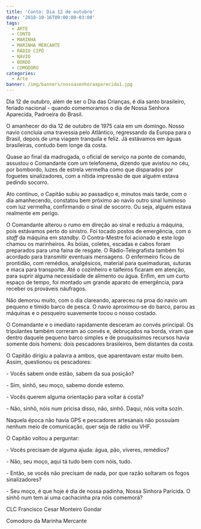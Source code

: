 ```yaml
---
title: 'Conto: Dia 12 de outubro'
date: '2018-10-16T09:00:00-03:00'
tags:
  - ARTE
  - CONTO
  - MARINHA
  - MARINHA MERCANTE
  - RÁDIO CIPÓ
  - NAVIO
  - BORDO
  - COMODORO
categories:
  - Arte
banner: /img/banners/nossasenhoraaparecida1.jpg
---
```

Dia 12 de outubro, além de ser o Dia das Crianças, é dia santo brasileiro, feriado nacional - quando comemoramos o dia de Nossa Senhora Aparecida, Padroeira do Brasil. 

O amanhecer do dia 12 de outubro de 1975 caía em um domingo. Nosso navio concluía uma travessia pelo Atlântico, regressando da Europa para o Brasil, depois de uma viagem tranquila e feliz. Já estávamos em águas brasileiras, contudo bem longe da costa.   

Quase ao final da madrugada, o oficial de serviço na ponte de comando, assustou o Comandante com um telefonema, dizendo que avistou no céu, por bombordo, luzes de estrela vermelha como que disparados por foguetes sinalizadores, com a nítida impressão de que alguém estava pedindo socorro.  

Ato contínuo, o Capitão subiu ao passadiço e, minutos mais tarde, com o dia amanhecendo, constatou bem próximo ao navio outro sinal luminoso com luz vermelha, confirmando o sinal de socorro. Ou seja, alguém estava realmente em perigo. 

O Comandante alterou o rumo em direção ao sinal e reduziu a máquina, pois estávamos perto do sinistro. Foi tocado postos de emergência, com o _staff_ da máquina em _standby_.  O Contra-Mestre foi acionado e este logo chamou os marinheiros. As bóias, coletes, escadas e cabos foram preparados para uma faina de resgate. O Rádio-Telegrafista também foi acordado para transmitir eventuais mensagens. O enfermeiro ficou de prontidão, com remédios, analgésicos, material para queimaduras, suturas e maca para transporte. Até o cozinheiro e taifeiros ficaram em atenção, para suprir alguma necessidade de alimento ou água. Enfim, em um curto espaço de tempo, foi montado um grande aparato de emergência, para receber os prováveis náufragos.  

Não demorou muito, com o dia clareando, apareceu na proa do navio um pequeno e tímido barco de pesca. O navio aproximou-se do barco, parou as máquinas e o pesqueiro suavemente tocou o nosso costado. 

O Comandante e o imediato rapidamente desceram ao convés principal. Os tripulantes também correram ao convés e, debruçados na borda, viram que dentro daquele pequeno barco simples e de pouquíssimos recursos havia somente dois homens: dois pescadores brasileiros, bem distantes da costa.

O Capitão dirigiu a palavra a ambos, que aparentavam estar muito bem. Assim, questionou os pescadores:

\- Vocês sabem onde estão, sabem da sua posição?

\- Sim, sinhô, seu moço, sabemo donde estemo.

\- Vocês querem alguma orientação para voltar à costa?

\- Não, sinhô, nóis num pricisa disso, não, sinhô. Daqui, nóis volta sozín.

Naquela época não havia GPS e pescadores artesanais não possuíam nenhum meio de comunicação, quer seja de rádio ou VHF. 

O Capitão voltou a perguntar:

\- Vocês precisam de alguma ajuda: água, pão, víveres, remédios?

\- Não, seu moço, aqui tá tudo bem com nóis, tudo.

\- Então, se vocês não precisam de nada, por que razão soltaram os fogos sinalizadores?

\- Seu moço, é que hoje é dia de nossa padinha, Nossa Sinhora Paricida. O sinhô num tem aí uma cachacinha pra nóis comemorá?

CLC Francisco Cesar Monteiro Gondar

Comodoro da Marinha Mercante
